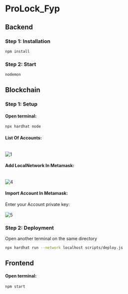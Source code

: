 # ProLock_Fyp
## Backend
### Step 1: Installation
```bash
npm install
```
### Step 2: Start
```bash
nodemon
```
## Blockchain
### Step 1: Setup
#### Open terminal:
```bash
npx hardhat node
```
#### List Of Accounts:<br><br>
![1](https://user-images.githubusercontent.com/67243313/168845667-0a74ece6-d8d1-46d1-a5bd-ed3fb76b8730.PNG)
#### Add LocalNetwork In Metamask:<br><br>
![4](https://user-images.githubusercontent.com/67243313/168853027-39bc8de7-4c86-41d4-8f3a-8ba47add0e24.PNG)
#### Import Account In Metamask:<br>
Enter your Account private key:<br><br>
![5](https://user-images.githubusercontent.com/67243313/168854571-c3d4e10c-3480-46dd-9091-3961ea496594.PNG)
### Step 2: Deployment
Open another terminal on the same directory
```bash
npx hardhat run --network localhost scripts/deploy.js
```
## Frontend
#### Open terminal:
```bash
npm start
```
